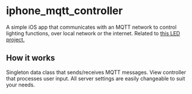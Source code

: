 # iphone_mqtt_controller
A simple iOS app that communicates with an MQTT network to control lighting functions, over local network or the internet. 
Related to [this LED project.](https://github.com/bodhiconnolly/mqtt_home_control)

## How it works
Singleton data class that sends/receives MQTT messages. View controller that processes user input. All server settings are easily changeable to suit your needs.